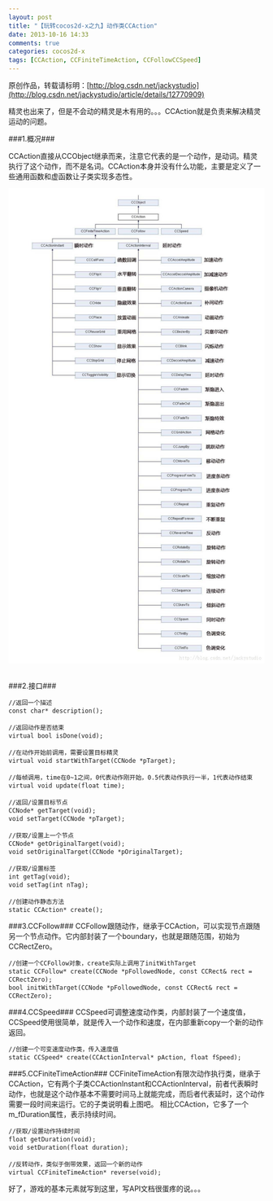 ```yaml
---
layout: post
title: "【玩转cocos2d-x之九】动作类CCAction"
date: 2013-10-16 14:33
comments: true
categories: cocos2d-x
tags: [CCAction, CCFiniteTimeAction, CCFollowCCSpeed]
---
```

原创作品，转载请标明：[http://blog.csdn.net/jackystudio](http://blog.csdn.net/jackystudio/article/details/12770909)

精灵也出来了，但是不会动的精灵是木有用的。。。CCAction就是负责来解决精灵运动的问题。

###1.概况###

CCAction直接从CCObject继承而来，注意它代表的是一个动作，是动词。精灵执行了这个动作，而不是名词。CCAction本身并没有什么功能，主要是定义了一些通用函数和虚函数让子类实现多态性。

<!-- more -->

<div align="center"><img src="/images/Blog/Play_cocos2dx_09/1.jpg" alt="" border="0" title="CCAction" /><br></br></div>

###2.接口###

    //返回一个描述  
    const char* description();  
      
    //返回动作是否结束  
    virtual bool isDone(void);  
      
    //在动作开始前调用，需要设置目标精灵  
    virtual void startWithTarget(CCNode *pTarget);  
      
    //每帧调用，time在0~1之间，0代表动作刚开始，0.5代表动作执行一半，1代表动作结束  
    virtual void update(float time);  
      
    //返回/设置目标节点  
    CCNode* getTarget(void);  
    void setTarget(CCNode *pTarget);  
      
    //获取/设置上一个节点  
    CCNode* getOriginalTarget(void);  
    void setOriginalTarget(CCNode *pOriginalTarget);  
      
    //获取/设置标签  
    int getTag(void);  
    void setTag(int nTag);  
      
    //创建动作静态方法  
    static CCAction* create();  

###3.CCFollow###
CCFollow跟随动作，继承于CCAction，可以实现节点跟随另一个节点动作。它内部封装了一个boundary，也就是跟随范围，初始为CCRectZero。

    //创建一个CCFollow对象，create实际上调用了initWithTarget  
    static CCFollow* create(CCNode *pFollowedNode, const CCRect& rect = CCRectZero);  
    bool initWithTarget(CCNode *pFollowedNode, const CCRect& rect = CCRectZero);  

###4.CCSpeed###
CCSpeed可调整速度动作类，内部封装了一个速度值，CCSpeed使用很简单，就是传入一个动作和速度，在内部重新copy一个新的动作返回。

    //创建一个可变速度动作类，传入速度值  
    static CCSpeed* create(CCActionInterval* pAction, float fSpeed);  

###5.CCFiniteTimeAction###
CCFiniteTimeAction有限次动作执行类，继承于CCAction，它有两个子类CCActionInstant和CCActionInterval，前者代表瞬时动作，也就是这个动作基本不需要时间马上就能完成，而后者代表延时，这个动作需要一段时间来运行。它的子类说明看上图吧。
相比CCAction，它多了一个m_fDuration属性，表示持续时间。

    //获取/设置动作持续时间  
    float getDuration(void);  
    void setDuration(float duration);  
      
    //反转动作，类似于倒带效果，返回一个新的动作  
    virtual CCFiniteTimeAction* reverse(void);  

好了，游戏的基本元素就写到这里，写API文档很蛋疼的说。。。
